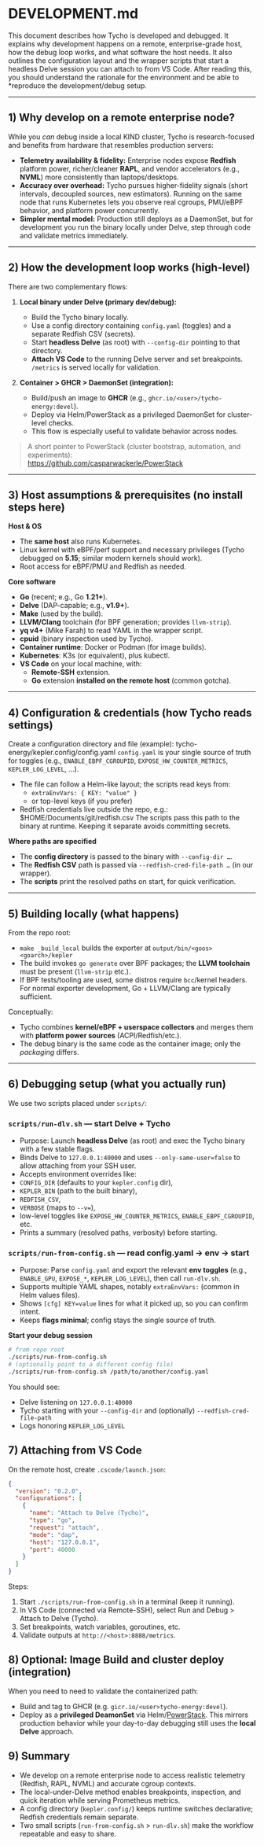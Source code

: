 # DEVELOPMENT.md

This document describes how Tycho is developed and debugged. It explains why development happens on a remote, enterprise-grade host, how the debug loop works, and what software the host needs. It also outlines the configuration layout and the wrapper scripts that start a headless Delve session you can attach to from VS Code. After reading this, you should understand the rationale for the environment and be able to *reproduce the development/debug setup.

---

## 1) Why develop on a remote enterprise node?

While you *can* debug inside a local KIND cluster, Tycho is research-focused and benefits from hardware that resembles production servers:

- **Telemetry availability & fidelity:** Enterprise nodes expose **Redfish** platform power, richer/cleaner **RAPL**, and vendor accelerators (e.g., **NVML**) more consistently than laptops/desktops.
- **Accuracy over overhead:** Tycho pursues higher-fidelity signals (short intervals, decoupled sources, new estimators). Running on the same node that runs Kubernetes lets you observe real cgroups, PMU/eBPF behavior, and platform power concurrently.
- **Simpler mental model:** Production still deploys as a DaemonSet, but for development you run the binary locally under Delve, step through code and validate metrics immediately.

---

## 2) How the development loop works (high-level)

There are two complementary flows:

1) **Local binary under Delve (primary dev/debug):**
   - Build the Tycho binary locally.
   - Use a config directory containing `config.yaml` (toggles) and a separate Redfish CSV (secrets).
   - Start **headless Delve** (as root) with `--config-dir` pointing to that directory.
   - **Attach VS Code** to the running Delve server and set breakpoints. `/metrics` is served locally for validation.

2) **Container > GHCR > DaemonSet (integration):**
   - Build/push an image to **GHCR** (e.g., `ghcr.io/<user>/tycho-energy:devel`).
   - Deploy via Helm/PowerStack as a privileged DaemonSet for cluster-level checks.
   - This flow is especially useful to validate behavior across nodes.

> A short pointer to PowerStack (cluster bootstrap, automation, and experiments):  
> https://github.com/casparwackerle/PowerStack

---

## 3) Host assumptions & prerequisites (no install steps here)

**Host & OS**
- The **same host** also runs Kubernetes.
- Linux kernel with eBPF/perf support and necessary privileges (Tycho debugged on **5.15**; similar modern kernels should work).
- Root access for eBPF/PMU and Redfish as needed.

**Core software**
- **Go** (recent; e.g., Go **1.21+**).
- **Delve** (DAP-capable; e.g., **v1.9+**).
- **Make** (used by the build).
- **LLVM/Clang** toolchain (for BPF generation; provides `llvm-strip`).
- **yq v4+** (Mike Farah) to read YAML in the wrapper script.
- **cpuid** (binary inspection used by Tycho).
- **Container runtime**: Docker or Podman (for image builds).
- **Kubernetes**: K3s (or equivalent), plus kubectl.
- **VS Code** on your local machine, with:
  - **Remote-SSH** extension.
  - **Go** extension **installed on the remote host** (common gotcha).

---

## 4) Configuration & credentials (how Tycho reads settings)

Create a configuration directory and file (example): tycho-energy/kepler.config/config.yaml
`config.yaml` is your single source of truth for toggles (e.g., `ENABLE_EBPF_CGROUPID`, `EXPOSE_HW_COUNTER_METRICS`, `KEPLER_LOG_LEVEL`, …).
- The file can follow a Helm-like layout; the scripts read keys from:
  - `extraEnvVars: { KEY: "value" }`  
  - or top-level keys (if you prefer)
- Redfish credentials live outside the repo, e.g.: $HOME/Documents/git/redfish.csv
The scripts pass this path to the binary at runtime. Keeping it separate avoids committing secrets.

**Where paths are specified**
- The **config directory** is passed to the binary with `--config-dir …`.
- The **Redfish CSV** path is passed via `--redfish-cred-file-path …` (in our wrapper).
- The **scripts** print the resolved paths on start, for quick verification.

---

## 5) Building locally (what happens)

From the repo root:
- `make _build_local` builds the exporter at `output/bin/<goos><goarch>/kepler`
- The build invokes `go generate` over BPF packages; the **LLVM toolchain** must be present (`llvm-strip` etc.).  
- If BPF tests/tooling are used, some distros require `bcc`/kernel headers. For normal exporter development, Go + LLVM/Clang are typically sufficient.

Conceptually:
- Tycho combines **kernel/eBPF + userspace collectors** and merges them with **platform power sources** (ACPI/Redfish/etc.).
- The debug binary is the same code as the container image; only the _packaging_ differs.

---

## 6) Debugging setup (what you actually run)

We use two scripts placed under `scripts/`:

### `scripts/run-dlv.sh` — start Delve + Tycho
- Purpose: Launch **headless Delve** (as root) and exec the Tycho binary with a few stable flags.
- Binds Delve to `127.0.0.1:40000` and uses `--only-same-user=false` to allow attaching from your SSH user.
- Accepts environment overrides like:
- `CONFIG_DIR` (defaults to your `kepler.config` dir),
- `KEPLER_BIN` (path to the built binary),
- `REDFISH_CSV`,
- `VERBOSE` (maps to `--v=`),
- low-level toggles like `EXPOSE_HW_COUNTER_METRICS`, `ENABLE_EBPF_CGROUPID`, etc.
- Prints a summary (resolved paths, verbosity) before starting.

### `scripts/run-from-config.sh` — read config.yaml → env → start
- Purpose: Parse `config.yaml` and export the relevant **env toggles** (e.g., `ENABLE_GPU`, `EXPOSE_*`, `KEPLER_LOG_LEVEL`), then call `run-dlv.sh`.
- Supports multiple YAML shapes, notably `extraEnvVars:` (common in Helm values files).
- Shows `[cfg] KEY=value` lines for what it picked up, so you can confirm intent.
- Keeps **flags minimal**; config stays the single source of truth.

**Start your debug session**
```bash
# from repo root
./scripts/run-from-config.sh
# (optionally point to a different config file)
./scripts/run-from-config.sh /path/to/another/config.yaml
```
You should see:
- Delve listening on `127.0.0.1:40000`
- Tycho starting with your `--config-dir` and (optionally) `--redfish-cred-file-path`
- Logs honoring `KEPLER_LOG_LEVEL`

## 7) Attaching from VS Code

On the remote host, create `.cscode/launch.json`:
```json
{
  "version": "0.2.0",
  "configurations": [
    {
      "name": "Attach to Delve (Tycho)",
      "type": "go",
      "request": "attach",
      "mode": "dap",
      "host": "127.0.0.1",
      "port": 40000
    }
  ]
}
```
Steps:
1. Start `./scripts/run-from-config.sh` in a terminal (keep it running).
2. In VS Code (connected via Remote-SSH), select Run and Debug > Attach to Delve (Tycho).
3. Set breakpoints, watch variables, goroutines, etc.
4. Validate outputs at `http://<host>:8888/metrics`.

## 8) Optional: Image Build and cluster deploy (integration)

When you need to need to validate the containerized path:
- Build and tag to GHCR (e.g. `gicr.io/<user>tycho-energy:devel`).
- Deploy as a **privileged DeamonSet** via Helm/[PowerStack](https://github.com/casparwackerle/PowerStack).
This mirrors production behavior while your day-to-day debugging still uses the **local Delve** approach.

## 9) Summary
- We develop on a remote enterprise node to access realistic telemetry (Redfish, RAPL, NVML) and accurate cgroup contexts.
- The local-under-Delve method enables breakpoints, inspection, and quick iteration while serving Prometheus metrics.
- A config directory (`kepler.config/`) keeps runtime switches declarative; Redfish credentials remain separate.
- Two small scripts (`run-from-config.sh` > `run-dlv.sh`) make the workflow repeatable and easy to share.